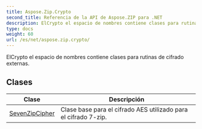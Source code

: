 ```yaml
---
title: Aspose.Zip.Crypto
second_title: Referencia de la API de Aspose.ZIP para .NET
description: ElCrypto el espacio de nombres contiene clases para rutinas de cifrado externas.
type: docs
weight: 60
url: /es/net/aspose.zip.crypto/
---
```

ElCrypto el espacio de nombres contiene clases para rutinas de cifrado externas.

## Clases

| Clase | Descripción |
| --- | --- |
| [SevenZipCipher](./sevenzipcipher/) | Clase base para el cifrado AES utilizado para el cifrado 7-zip. |


